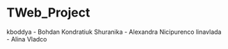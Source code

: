 # TWeb_Project
kboddya - Bohdan Kondratiuk
Shuranika - Alexandra Nicipurenco
linavlada - Alina Vladco
